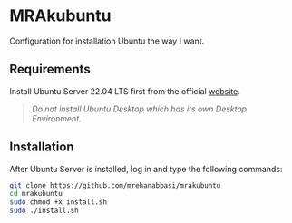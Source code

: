 # MRAkubuntu
Configuration for installation Ubuntu the way I want.

## Requirements
Install Ubuntu Server 22.04 LTS first from the official [website](https://ubuntu.com/download/server).
> *Do not install Ubuntu Desktop which has its own Desktop Environment.*

## Installation
After Ubuntu Server is installed, log in and type the following commands:
```bash
git clone https://github.com/mrehanabbasi/mrakubuntu
cd mrakubuntu
sudo chmod +x install.sh
sudo ./install.sh
```
